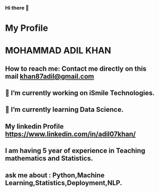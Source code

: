 ### Hi there 👋
# My Profile
# MOHAMMAD ADIL KHAN 
## How to reach me: Contact me directly on this mail khan87adil@gmail.com
## 🔭 I’m currently working on iSmile Technologies. 
## 🌱 I’m currently learning Data Science.
## My linkedin Profile https://www.linkedin.com/in/adil07khan/
## I am having 5 year of experience in Teaching mathematics and Statistics.
## ask me about : Python,Machine Learning,Statistics,Deployment,NLP.
